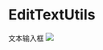 # EditTextUtils
文本输入框
[![](https://jitpack.io/v/LDYSummer/EditTextUtils.svg)](https://jitpack.io/#LDYSummer/EditTextUtils)
